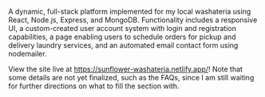 A dynamic, full-stack platform implemented for my local washateria using React, Node.js, Express, and MongoDB. Functionality
includes a responsive UI, a custom-created user account system with login and registration capabilities, a page enabling users to
schedule orders for pickup and delivery laundry services, and an automated email contact form using nodemailer. 

View the site live at https://sunflower-washateria.netlify.app/! Note that some details are not yet finalized, such as the FAQs, since I am still waiting for further directions on what to fill the section with.
